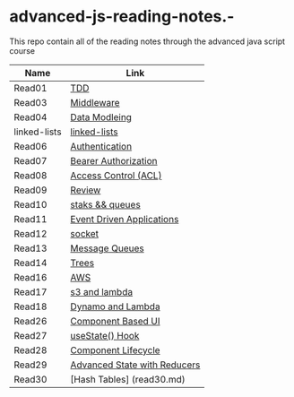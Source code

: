 # advanced-js-reading-notes.-

This repo contain all of the reading notes through the advanced java script course

| Name         | Link                                      |
| ------------ | ----------------------------------------- |
| Read01       | [TDD](01-prep-and-tdd.md)                 |
| Read03       | [Middleware](read03.md)                   |
| Read04       | [Data Modleing](Read04.md)                |
| linked-lists | [linked-lists](linked-lists.md)           |
| Read06       | [Authentication](read06.md)               |
| Read07       | [Bearer Authorization](read07.md)         |
| Read08       | [Access Control (ACL)](read08.md)         |
| Read09       | [Review](read09.md)                       |
| Read10       | [staks && queues](read10.md)              |
| Read11       | [Event Driven Applications](read11.md)    |
| Read12       | [socket](read12.md)                       |
| Read13       | [Message Queues](read13.md)               |
| Read14       | [Trees](read14.md)                        |
| Read16       | [AWS](read16.md)                          |
| Read17       | [s3 and lambda](read17.md)                |
| Read18       | [Dynamo and Lambda](read18.md)            |
| Read26       | [Component Based UI](Read26.md)           |
| Read27       | [useState() Hook](read27.md)              |
| Read28       | [Component Lifecycle ](read28.md)         |
| Read29       | [Advanced State with Reducers](read29.md) |
| Read30       | [Hash Tables] (read30.md)                 |
